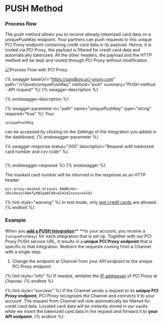 # PUSH Method

### Process flow

The push method allows you to receive already tokenized card data on a uniquePushKey endpoint. Your partners can push requests to this unique PCI Proxy endpoint containing credit card data in its payload. Hence, it is routed via PCI Proxy, the payload is filtered for credit card data and automatically tokenized. All the other headers, the payload and the HTTP method will be kept and routed through PCI Proxy without modification.

![Process Flow with PCI Proxy](<../../.gitbook/assets/channel\_push\_pciproxy\_color (4).png>)

{% swagger baseUrl="https://sandbox.pci-proxy.com" path="/v1/push/uniquePushKey" method="post" summary="PUSH method - API request" %}
{% swagger-description %}

{% endswagger-description %}

{% swagger-parameter in="path" name="uniquePushKey" type="string" required="true" %}
Your 

`uniquePushKey `

can be accessed by clicking on the Settings of the Integration you added in the dashboard.
{% endswagger-parameter %}

{% swagger-response status="200" description="Request with tokenized card number and cvv code" %}
```javascript
```
{% endswagger-response %}
{% endswagger %}

The masked card number will be returned in the response as an HTTP header

`pci-proxy-masked-aliases AAABcHxr-sDssdexyrAAAfyXWIgaAF40=424242xxxxxx4242`

{% hint style="warning" %}
In test mode, only [test credit cards](../../test-card-data.md) are allowed.
{% endhint %}

### Example

When you [**add a PUSH Integration**](../../guides/pci-proxy-dashboard/add-integrations.md)** **to your account, you receive a `{uniquePushKey}` for each integration that is set up. Together with our PCI Proxy PUSH service URL, it results in a **unique PCI Proxy endpoint** that is specific to that integration. Redirect the requests coming from a Channel with a single step:

1. Change the endpoint at Channel from your API endpoint to the unique PCI Proxy endpoint

{% hint style="info" %}
If needed, whitelist the [IP addresses](../../resources/ip-whitelisting.md) of PCI Proxy at Channel.
{% endhint %}

{% hint style="success" %}
If the Channel sends a request to its **unique PCI Proxy endpoint**, PCI Proxy recognizes the Channel and connects it to your account. The request from Channel will now automatically be filtered for credit card data. Located card data will be instantly stored in our vaults while we insert the tokenized card data in the request and forward it to **your API endpoint**.
{% endhint %}
